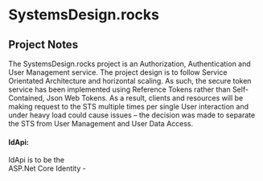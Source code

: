 # SystemsDesign.rocks
## Project Notes
The SystemsDesign.rocks project is an Authorization, Authentication and User Management service. The project design is to follow Service Orientated Architecture and horizontal scaling. As such, the secure token service has been implemented using Reference Tokens rather than Self-Contained, Json Web Tokens. As a result, clients and resources will be making request to the STS multiple times per single User interaction and under heavy load could cause issues – the decision was made to separate the STS from User Management and User Data Access.   
#### IdApi: 
IdApi is to be the  
ASP.Net Core Identity - 

